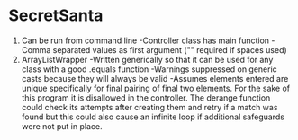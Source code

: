 SecretSanta
===========
1. Can be run from command line
	-Controller class has main function
	-Comma separated values as first argument ("" required if spaces used)
2. ArrayListWrapper
	-Written generically so that it can be used for any class with a good .equals function
	-Warnings suppressed on generic casts because they will always be valid
	-Assumes elements entered are unique specifically for final pairing of final two elements.
		For the sake of this program it is disallowed in the controller.
		The derange function could check its attempts after creating them and
		retry if a match was found but this could also cause an infinite loop
		if additional safeguards were not put in place.
